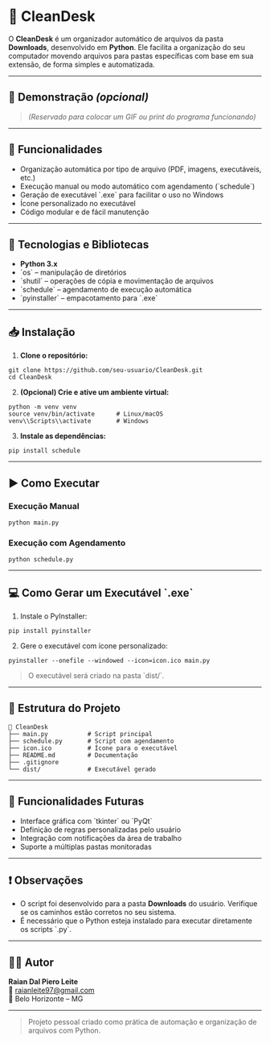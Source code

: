 # 🧹 CleanDesk

O **CleanDesk** é um organizador automático de arquivos da pasta **Downloads**, desenvolvido em **Python**. Ele facilita a organização do seu computador movendo arquivos para pastas específicas com base em sua extensão, de forma simples e automatizada.

---

## 📸 Demonstração *(opcional)*

> *(Reservado para colocar um GIF ou print do programa funcionando)*

---

## 🚀 Funcionalidades

- Organização automática por tipo de arquivo (PDF, imagens, executáveis, etc.)
- Execução manual ou modo automático com agendamento (\`schedule\`)
- Geração de executável \`.exe\` para facilitar o uso no Windows
- Ícone personalizado no executável
- Código modular e de fácil manutenção

---

## 🧰 Tecnologias e Bibliotecas

- **Python 3.x**
- \`os\` – manipulação de diretórios  
- \`shutil\` – operações de cópia e movimentação de arquivos  
- \`schedule\` – agendamento de execução automática  
- \`pyinstaller\` – empacotamento para \`.exe\`

---

## 📥 Instalação

1. **Clone o repositório:**

```
git clone https://github.com/seu-usuario/CleanDesk.git
cd CleanDesk
```

2. **(Opcional) Crie e ative um ambiente virtual:**

```
python -m venv venv
source venv/bin/activate      # Linux/macOS
venv\\Scripts\\activate       # Windows
```

3. **Instale as dependências:**

```
pip install schedule
```

---

## ▶️ Como Executar

### Execução Manual

```
python main.py
```

### Execução com Agendamento

```
python schedule.py
```

---

## 💻 Como Gerar um Executável \`.exe\`

1. Instale o PyInstaller:

```
pip install pyinstaller
```

2. Gere o executável com ícone personalizado:

```
pyinstaller --onefile --windowed --icon=icon.ico main.py
```

> O executável será criado na pasta \`dist/\`.

---

## 📂 Estrutura do Projeto

```
📁 CleanDesk
├── main.py           # Script principal
├── schedule.py       # Script com agendamento
├── icon.ico          # Ícone para o executável
├── README.md         # Documentação
├── .gitignore
└── dist/             # Executável gerado
```

---

## 🔮 Funcionalidades Futuras

- Interface gráfica com \`tkinter\` ou \`PyQt\`
- Definição de regras personalizadas pelo usuário
- Integração com notificações da área de trabalho
- Suporte a múltiplas pastas monitoradas

---

## ❗ Observações

- O script foi desenvolvido para a pasta **Downloads** do usuário. Verifique se os caminhos estão corretos no seu sistema.
- É necessário que o Python esteja instalado para executar diretamente os scripts \`.py\`.

---

## 👨‍💻 Autor

**Raian Dal Piero Leite**  
📧 [raianleite97@gmail.com](mailto:raianleite97@gmail.com)  
📍 Belo Horizonte – MG

---

> Projeto pessoal criado como prática de automação e organização de arquivos com Python.
